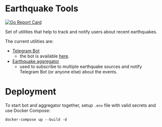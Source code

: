 # Earthquake Tools

[![Go Report Card](https://goreportcard.com/badge/github.com/mightymatth/earthquake-tools)](https://goreportcard.com/report/github.com/mightymatth/earthquake-tools)

Set of utilities that help to track and notify users about recent earthquakes.

The current utilities are:

* [Telegram Bot](/tg-bot)
    * the bot is available [here](https://t.me/EarthquakeEventsBot).
* [Earthquake aggregator](/eq-aggregator)
    * used to subscribe to multiple earthquake sources and notify Telegram Bot (or anyone else) about the events.

# Deployment

To start bot and aggregator together, setup `.env` file with valid secrets and use Docker Compose:
```shell
docker-compose up --build -d
```
